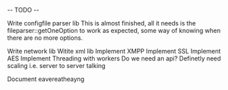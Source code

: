 -- TODO --

Write configfile parser lib
	This is almost finished, all it needs is the fileparser::getOneOption to work as expected, some way of knowing when there are no more options.

Write network lib
Witite xml lib
Implement XMPP
Implement SSL
Implement AES
Implement Threading with workers
Do we need an api?
Definetly need scaling i.e. server to server talking

Document eavereatheayng

